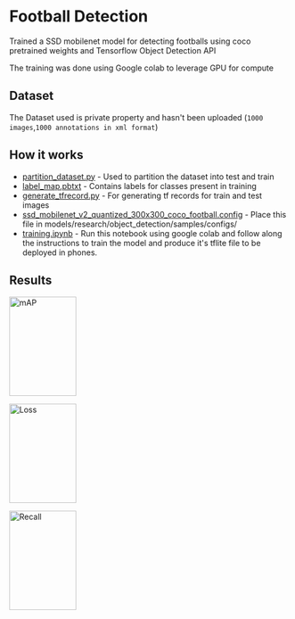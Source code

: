 # Football Detection
Trained a SSD mobilenet model for detecting footballs using coco pretrained weights and Tensorflow Object Detection API

The training was done using Google colab to leverage GPU for compute  

## Dataset
The Dataset used is private property and hasn't been uploaded (`1000 images`,`1000 annotations in xml format`)

## How it works
* [partition_dataset.py](https://github.com/nerdykamil/football_detection/partition_dataset.py) - Used to partition the dataset into test and train 
* [label_map.pbtxt](https://github.com/nerdykamil/football_detection/tf_records/label_map.pbtxt) - Contains labels for classes present in training 
* [generate_tfrecord.py](https://github.com/nerdykamil/football_detection/generate_tfrecord.py) - For generating tf records for train and test images
* [ssd_mobilenet_v2_quantized_300x300_coco_football.config](https://github.com/nerdykamil/football_detection/ssd_mobilenet_v2_quantized_300x300_coco_football.config) - Place this file in models/research/object_detection/samples/configs/
* [training.ipynb](https://github.com/nerdykamil/football_detection/training.ipynb) - Run this notebook using google colab and follow along the instructions to train the model and produce it's tflite file to be deployed in phones.

## Results
<img src="https://github.com/nerdykamil/football_detection/TensorBoard/TB_mAP.png"
     alt="mAP" width="120" height="178">

<img src="https://github.com/nerdykamil/football_detection/TensorBoard/TB_loss.png"
     alt="Loss" width="120" height="178">

<img src="https://github.com/nerdykamil/football_detection/TensorBoard/TB_recall.png"
     alt="Recall" width="120" height="178">

